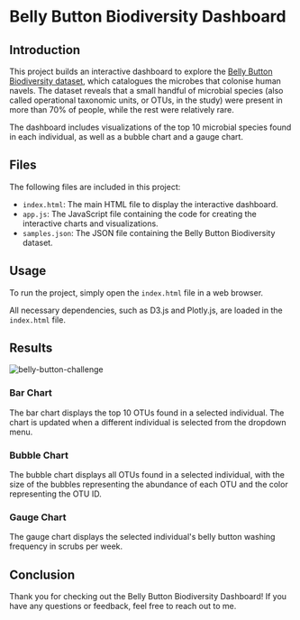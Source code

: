 # Belly Button Biodiversity Dashboard

## Introduction
This project builds an interactive dashboard to explore the [Belly Button Biodiversity dataset](http://robdunnlab.com/projects/belly-button-biodiversity/), which catalogues the microbes that colonise human navels. The dataset reveals that a small handful of microbial species (also called operational taxonomic units, or OTUs, in the study) were present in more than 70% of people, while the rest were relatively rare.

The dashboard includes visualizations of the top 10 microbial species found in each individual, as well as a bubble chart and a gauge chart.

## Files
The following files are included in this project:

- `index.html`: The main HTML file to display the interactive dashboard.
- `app.js`: The JavaScript file containing the code for creating the interactive charts and visualizations.
- `samples.json`: The JSON file containing the Belly Button Biodiversity dataset.

## Usage
To run the project, simply open the `index.html` file in a web browser. 

All necessary dependencies, such as D3.js and Plotly.js, are loaded in the `index.html` file.

## Results

![belly-button-challenge](https://user-images.githubusercontent.com/108673720/231171528-5e89dbce-c3b4-4ff5-bfb0-9b6dad4e1e5a.png)

### Bar Chart
The bar chart displays the top 10 OTUs found in a selected individual. The chart is updated when a different individual is selected from the dropdown menu.

### Bubble Chart
The bubble chart displays all OTUs found in a selected individual, with the size of the bubbles representing the abundance of each OTU and the color representing the OTU ID.

### Gauge Chart
The gauge chart displays the selected individual's belly button washing frequency in scrubs per week.

## Conclusion
Thank you for checking out the Belly Button Biodiversity Dashboard! If you have any questions or feedback, feel free to reach out to me.
